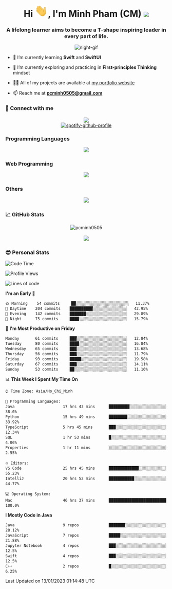 <h1 align="center">Hi <img src="https://raw.githubusercontent.com/ABSphreak/ABSphreak/master/gifs/Hi.gif" width="40px" />, I'm Minh Pham (CM) <img src="https://media.giphy.com/media/1ynCEtlgMPAeNAqdnu/giphy.gif" width="20px" /> </h1>
<h3 align="center">A lifelong learner aims to become a T-shape inspiring leader in every part of life.</h3>

<p align="center">
  <img src="https://media.giphy.com/media/xUA7bdpLxQhsSQdyog/giphy.gif" alt="night-gif" height="200em"/>
</p>

- 🌱 I’m currently learning **Swift** and **SwiftUI**

- 🔭 I’m currently exploring and practicing in **First-principles Thinking** mindset

- 👨‍💻 All of my projects are available at [my portfolio website](https://pcminh0505.vercel.app/)

- 📫 Reach me at **pcminh0505@gmail.com**


<h3 align="left">🧬 Connect with me</h3>
<p align="center">
<a href="https://linkedin.com/in/pcminh0505" target="blank"><img align="center" src="https://img.shields.io/badge/linkedin-%230077B5.svg?style=for-the-badge&logo=linkedin&logoColor=white" /></a>
<br/>
<a href="https://spotify-github-profile.vercel.app/api/view?uid=217d5ndg2rakxarcnspwomj7q&redirect=true">
  <img height="350em" src="https://spotify-github-profile.vercel.app/api/view?uid=217d5ndg2rakxarcnspwomj7q&cover_image=true&theme=default&bar_color_cover=true" alt="spotify-github-profile" />
</a>
</p>

<h3 align="left">Programming Languages</h3>
<p align="center">
  <a href="https://skillicons.dev">
    <img src="https://skillicons.dev/icons?i=js,ts,go,py,java,swift,solidity,c,cpp" />
  </a>
</p>

<h3 align="left">Web Programming</h3>
<p align="center">
  <a href="https://skillicons.dev">
    <img src="https://skillicons.dev/icons?i=html,css,bootstrap,react,nextjs,graphql,spring,postgres,vercel" />
  </a>
</p>

<h3 align="left">Others</h3>
<p align="center">
  <a href="https://skillicons.dev">
    <img src="https://skillicons.dev/icons?i=tensorflow,figma,aws,firebase,gcp,vscode,visualstudio,androidstudio,arduino" />
  </a>
</p>

<h3 align="left">📈 GitHub Stats</h3>

<p align="center">
<img height="180em" src="https://github-readme-stats.vercel.app/api?username=pcminh0505&count_private=true&show_icons=true&include_all_commits=true&theme=ayu-mirage&show_icons=true&locale=en" alt="pcminh0505" />
<br/><br/>
<img src="https://github-profile-trophy.vercel.app/?username=pcminh0505&theme=onedark&rank=SECRET,SSS,SS,S,AAA,AA,A&column=3" />
</p>

<h3 align="left">😎 Personal Stats</h3>

<!--START_SECTION:waka-->
![Code Time](http://img.shields.io/badge/Code%20Time-665%20hrs%2023%20mins-blue)

![Profile Views](http://img.shields.io/badge/Profile%20Views-1-blue)

![Lines of code](https://img.shields.io/badge/From%20Hello%20World%20I%27ve%20Written-594%20Thousand%20lines%20of%20code-blue)

**I'm an Early 🐤** 

```text
🌞 Morning    54 commits     ██░░░░░░░░░░░░░░░░░░░░░░░   11.37% 
🌆 Daytime    204 commits    ██████████░░░░░░░░░░░░░░░   42.95% 
🌃 Evening    142 commits    ███████░░░░░░░░░░░░░░░░░░   29.89% 
🌙 Night      75 commits     ████░░░░░░░░░░░░░░░░░░░░░   15.79%

```
📅 **I'm Most Productive on Friday** 

```text
Monday       61 commits     ███░░░░░░░░░░░░░░░░░░░░░░   12.84% 
Tuesday      80 commits     ████░░░░░░░░░░░░░░░░░░░░░   16.84% 
Wednesday    65 commits     ███░░░░░░░░░░░░░░░░░░░░░░   13.68% 
Thursday     56 commits     ███░░░░░░░░░░░░░░░░░░░░░░   11.79% 
Friday       93 commits     █████░░░░░░░░░░░░░░░░░░░░   19.58% 
Saturday     67 commits     ███░░░░░░░░░░░░░░░░░░░░░░   14.11% 
Sunday       53 commits     ██░░░░░░░░░░░░░░░░░░░░░░░   11.16%

```


📊 **This Week I Spent My Time On** 

```text
⌚︎ Time Zone: Asia/Ho_Chi_Minh

💬 Programming Languages: 
Java                     17 hrs 43 mins      █████████░░░░░░░░░░░░░░░░   38.0% 
Python                   15 hrs 49 mins      ████████░░░░░░░░░░░░░░░░░   33.92% 
TypeScript               5 hrs 45 mins       ███░░░░░░░░░░░░░░░░░░░░░░   12.34% 
SQL                      1 hr 53 mins        █░░░░░░░░░░░░░░░░░░░░░░░░   4.06% 
Properties               1 hr 11 mins        ░░░░░░░░░░░░░░░░░░░░░░░░░   2.55%

🔥 Editors: 
VS Code                  25 hrs 45 mins      █████████████░░░░░░░░░░░░   55.23% 
IntelliJ                 20 hrs 52 mins      ███████████░░░░░░░░░░░░░░   44.77%

💻 Operating System: 
Mac                      46 hrs 37 mins      █████████████████████████   100.0%

```

**I Mostly Code in Java** 

```text
Java                     9 repos             ███████░░░░░░░░░░░░░░░░░░   28.12% 
JavaScript               7 repos             █████░░░░░░░░░░░░░░░░░░░░   21.88% 
Jupyter Notebook         4 repos             ███░░░░░░░░░░░░░░░░░░░░░░   12.5% 
Swift                    4 repos             ███░░░░░░░░░░░░░░░░░░░░░░   12.5% 
C++                      2 repos             █░░░░░░░░░░░░░░░░░░░░░░░░   6.25%

```



 Last Updated on 13/01/2023 01:14:48 UTC
<!--END_SECTION:waka-->

